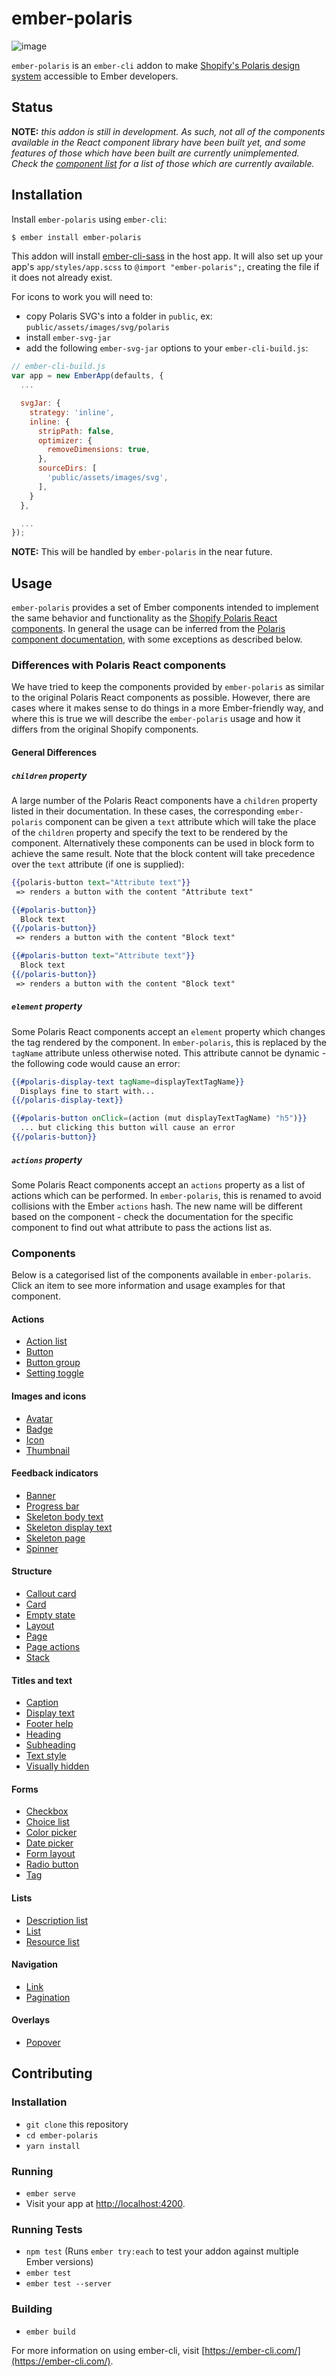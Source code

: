 # ember-polaris

![image](https://user-images.githubusercontent.com/5737342/26935493-c8c81c76-4c74-11e7-90dd-ff8b0fdc434e.png)

`ember-polaris` is an `ember-cli` addon to make [Shopify's Polaris design system](https://polaris.shopify.com/) accessible to Ember developers.

## Status

**NOTE:** _this addon is still in development. As such, not all of the components available in the React component library have been built yet, and some features of those which have been built are currently unimplemented. Check the [component list](#components) for a list of those which are currently available._

## Installation

Install `ember-polaris` using `ember-cli`:

```sh
$ ember install ember-polaris
```

This addon will install [ember-cli-sass](https://github.com/aexmachina/ember-cli-sass/) in the host app. It will also set up your app's `app/styles/app.scss` to `@import "ember-polaris";`, creating the file if it does not already exist.

For icons to work you will need to:
* copy Polaris SVG's into a folder in `public`, ex: `public/assets/images/svg/polaris`
* install `ember-svg-jar`
* add the following `ember-svg-jar` options to your `ember-cli-build.js`:

```javascript
// ember-cli-build.js
var app = new EmberApp(defaults, {
  ...

  svgJar: {
    strategy: 'inline',
    inline: {
      stripPath: false,
      optimizer: {
        removeDimensions: true,
      },
      sourceDirs: [
        'public/assets/images/svg',
      ],
    }
  },

  ...
});
```

**NOTE:** This will be handled by `ember-polaris` in the near future.

## Usage

`ember-polaris` provides a set of Ember components intended to implement the same behavior and functionality as the [Shopify Polaris React components](https://github.com/Shopify/polaris). In general the usage can be inferred from the [Polaris component documentation](https://polaris.shopify.com/components/get-started), with some exceptions as described below.

### Differences with Polaris React components

We have tried to keep the components provided by `ember-polaris` as similar to the original Polaris React components as possible. However, there are cases where it makes sense to do things in a more Ember-friendly way, and where this is true we will describe the `ember-polaris` usage and how it differs from the original Shopify components.

#### General Differences

##### `children` property
A large number of the Polaris React components have a `children` property listed in their documentation. In these cases, the corresponding `ember-polaris` component can be given a `text` attribute which will take the place of the `children` property and specify the text to be rendered by the component. Alternatively these components can be used in block form to achieve the same result. Note that the block content will take precedence over the `text` attribute (if one is supplied):

```hbs
{{polaris-button text="Attribute text"}}
 => renders a button with the content "Attribute text"

{{#polaris-button}}
  Block text
{{/polaris-button}}
 => renders a button with the content "Block text"

{{#polaris-button text="Attribute text"}}
  Block text
{{/polaris-button}}
 => renders a button with the content "Block text"
```

##### `element` property
Some Polaris React components accept an `element` property which changes the tag rendered by the component. In `ember-polaris`, this is replaced by the `tagName` attribute unless otherwise noted. This attribute cannot be dynamic - the following code would cause an error:

```hbs
{{#polaris-display-text tagName=displayTextTagName}}
  Displays fine to start with...
{{/polaris-display-text}}

{{#polaris-button onClick=(action (mut displayTextTagName) "h5")}}
  ... but clicking this button will cause an error
{{/polaris-button}}
```

##### `actions` property
Some Polaris React components accept an `actions` property as a list of actions which can be performed. In `ember-polaris`, this is renamed to avoid collisions with the Ember `actions` hash. The new name will be different based on the component - check the documentation for the specific component to find out what attribute to pass the actions list as.

### Components
Below is a categorised list of the components available in `ember-polaris`. Click an item to see more information and usage examples for that component.

#### Actions
- [Action list](docs/action-list.md#action-list)
- [Button](docs/button.md#button)
- [Button group](docs/button-group.md#button-group)
- [Setting toggle](docs/setting-toggle.md#setting-toggle)

#### Images and icons
- [Avatar](docs/avatar.md#avatar)
- [Badge](docs/badge.md#badge)
- [Icon](docs/icon.md#icon)
- [Thumbnail](docs/thumbnail.md#thumbnail)

#### Feedback indicators
- [Banner](docs/banner.md#banner)
- [Progress bar](docs/progress-bar.md#progress-bar)
- [Skeleton body text](docs/skeleton-body-text.md#skeleton-body-text)
- [Skeleton display text](docs/skeleton-display-text.md#skeleton-display-text)
- [Skeleton page](docs/skeleton-page.md#skeleton-page)
- [Spinner](docs/spinner.md#spinner)

#### Structure
- [Callout card](docs/callout-card.md#callout-card)
- [Card](docs/card.md#card)
- [Empty state](docs/empty-state.md#empty-state)
- [Layout](docs/layout.md#layout)
- [Page](docs/page.md#page)
- [Page actions](docs/page-actions.md#page-actions)
- [Stack](docs/stack.md#stack)

#### Titles and text
- [Caption](docs/caption.md#caption)
- [Display text](docs/display-text.md#display-text)
- [Footer help](docs/footer-help.md#footer-help)
- [Heading](docs/heading.md#heading)
- [Subheading](docs/subheading.md#subheading)
- [Text style](docs/text-style.md#text-style)
- [Visually hidden](docs/visually-hidden.md#visually-hidden)

#### Forms
- [Checkbox](docs/checkbox.md#checkbox)
- [Choice list](docs/choice-list.md#choice-list)
- [Color picker](docs/color-picker.md#color-picker)
- [Date picker](docs/date-picker.md#date-picker)
- [Form layout](docs/form-layout.md#form-layout)
- [Radio button](docs/radio-button.md#radio-button)
- [Tag](docs/tag.md#tag)

#### Lists
- [Description list](docs/description-list.md#description-list)
- [List](docs/list.md#list)
- [Resource list](docs/resource-list.md#resource-list)

#### Navigation
- [Link](docs/link.md#link)
- [Pagination](docs/pagination.md#pagination)

#### Overlays
- [Popover](docs/popover.md#popover)

## Contributing
### Installation

* `git clone` this repository
* `cd ember-polaris`
* `yarn install`

### Running

* `ember serve`
* Visit your app at [http://localhost:4200](http://localhost:4200).

### Running Tests

* `npm test` (Runs `ember try:each` to test your addon against multiple Ember versions)
* `ember test`
* `ember test --server`

### Building

* `ember build`

For more information on using ember-cli, visit [https://ember-cli.com/](https://ember-cli.com/).
